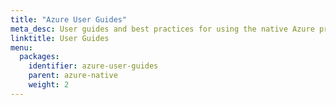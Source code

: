 ```yaml
---
title: "Azure User Guides"
meta_desc: User guides and best practices for using the native Azure provider.
linktitle: User Guides
menu:
  packages:
    identifier: azure-user-guides
    parent: azure-native
    weight: 2
---
```


